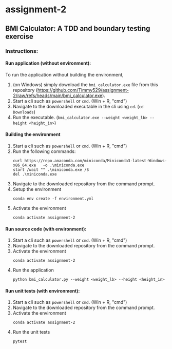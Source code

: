 # assignment-2
## BMI Calculator: A TDD and boundary testing exercise

### Instructions:

#### Run application (without environment):
To run the application without building the environment,
1. (on Windows) simply download the `bmi_calculator.exe` file from this repository (https://github.com/Timmy529/assignment-2/raw/refs/heads/main/bmi_calculator.exe).
2. Start a cli such as `powershell` or `cmd`. (Win + R, "cmd")
3. Navigate to the downloaded executable in the cli using `cd`. (`cd Downloads`)
4. Run the executable. (`bmi_calculator.exe --weight <weight_lb> --height <height_in>`)

#### Building the environment
1. Start a cli such as `powershell` or `cmd`. (Win + R, "cmd")
2. Run the following commands:
    ```
    curl https://repo.anaconda.com/miniconda/Miniconda3-latest-Windows-x86_64.exe   -o .\miniconda.exe
    start /wait "" .\miniconda.exe /S
    del .\miniconda.exe
    ```
3. Navigate to the downloaded repository from the command prompt.
4. Setup the environment
    ```
    conda env create -f environment.yml
    ```
5. Activate the environment
    ```
    conda activate assignment-2
    ```

#### Run source code (with environment):
1. Start a cli such as `powershell` or `cmd`. (Win + R, "cmd")
2. Navigate to the downloaded repository from the command prompt.
3. Activate the environment
    ```
    conda activate assignment-2
    ```
4. Run the application
    ```
    python bmi_calculator.py --weight <weight_lb> --height <height_in>
    ```

#### Run unit tests (with environment):
1. Start a cli such as `powershell` or `cmd`. (Win + R, "cmd")
2. Navigate to the downloaded repository from the command prompt.
3. Activate the environment
    ```
    conda activate assignment-2
    ```
4. Run the unit tests
    ```
    pytest
    ```
